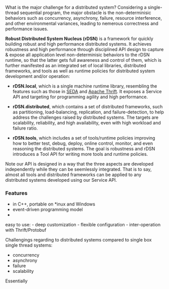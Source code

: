 What is the major challenge for a distributed system? Considering a single-thread sequential program, the major obstacle is the non-determinisic behaviors such as concurrency, asynchrony, failure, resource interference, and other environmental variances, leading to nemerous correctness and performance issues. 

**Robust Distributed System Nucleus (rDSN)** is a framework for quickly building robust and high performance distributed systems. It achieves robustness and high performance through disciplined API design to capture & expose all application level non-determinisic behaviors to the rDSN runtime, so that the latter gets full awareness and control of them, which is further manifested as an integrated set of local libraries, distributed frameworks, and tools as well as runtime policies for distributed system development and/or operation:

* **rDSN.local**, which is a single machine runtime library, resembling the features such as those in [SEDA](http://www.eecs.harvard.edu/~mdw/proj/seda/) and [Apache Thrift](https://thrift.apache.org/). It exposes a Service API and targeting for programming agility and high performance. 

* **rDSN.distributed**, which contains a set of distributed frameworks, such as partitioning, load-balancing, replication, and failure-detection, to help address the challenges raised by distributed systems. The targets are scalability, reliability, and high availability, even with high workload and failure ratio.  

* **rDSN.tools**, which includes a set of tools/runtime policies improving how to better test, debug, deploy, online control, monitor, and even reasoning the distributed systems. The goal is robustness and rDSN introduces a Tool API for writing more tools and runtime policies.

Note our API is designed in a way that the three aspects are developed independently while they can be seemlessly integrated. That is to say, almost all tools and distributed frameworks can be applied to any distributed systems developed using our Service API.


### Features
* in C++, portable on *inux and Windows
* event-driven programming model
* 

easy to use: 
	- deep customization 
	- flexible configuration
	- inter-operation with Thrift/Protobuf


Challengings regarding to distributed systems compared to single box single thread systems:

* concurrency
* asynchrony 
* failure
* scalability 

Essentially 

